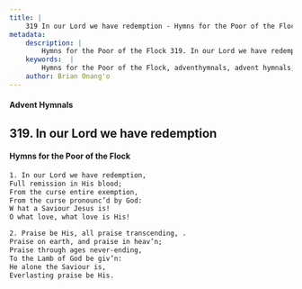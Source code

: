 ```yaml
---
title: |
    319 In our Lord we have redemption - Hymns for the Poor of the Flock
metadata:
    description: |
        Hymns for the Poor of the Flock 319. In our Lord we have redemption. In our Lord we have redemption, Full remission in His blood; From the curse entire exemption, From the curse pronounc’d by God:  W hat a Saviour Jesus is! O what love, what love is His! 
    keywords:  |
        Hymns for the Poor of the Flock, adventhymnals, advent hymnals, In our Lord we have redemption, In our Lord we have redemption,, 
    author: Brian Onang'o
---
```


#### Advent Hymnals
## 319. In our Lord we have redemption
####  Hymns for the Poor of the Flock

```txt
1. In our Lord we have redemption,
Full remission in His blood;
From the curse entire exemption,
From the curse pronounc’d by God: 
W hat a Saviour Jesus is!
O what love, what love is His!

2. Praise be His, all praise transcending, .
Praise on earth, and praise in heav’n; 
Praise through ages never-ending,
To the Lamb of God be giv’n:
He alone the Saviour is,
Everlasting praise be His.
```